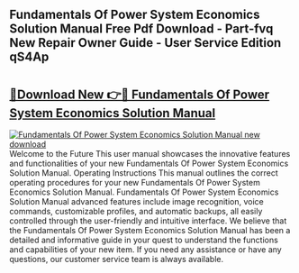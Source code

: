 ## Fundamentals Of Power System Economics Solution Manual Free Pdf Download - Part-fvq New Repair Owner Guide - User Service Edition qS4Ap

# <h2><a href="http://bc77815.oget.top/?id=Fundamentals+Of+Power+System+Economics+Solution+Manual">🔗Download New 👉🔴 Fundamentals Of Power System Economics Solution Manual</a></h2>

[![Fundamentals Of Power System Economics Solution Manual new download](https://i.imgur.com/5g1atiW.png)](http://bc77815.oget.top/?id=Fundamentals+Of+Power+System+Economics+Solution+Manual)
Welcome to the Future This user manual showcases the innovative features and functionalities of your new Fundamentals Of Power System Economics Solution Manual. Operating Instructions This manual outlines the correct operating procedures for your new Fundamentals Of Power System Economics Solution Manual. Fundamentals Of Power System Economics Solution Manual advanced features include image recognition, voice commands, customizable profiles, and automatic backups, all easily controlled through the user-friendly and intuitive interface. We believe that the Fundamentals Of Power System Economics Solution Manual has been a detailed and informative guide in your quest to understand the functions and capabilities of your new item. If you need any assistance or have any questions, our customer service team is always available.
